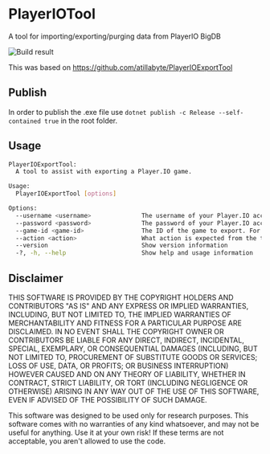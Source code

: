 # PlayerIOTool
A tool for importing/exporting/purging data from PlayerIO BigDB

![Build result](https://github.com/Keerpich/PlayerIOBigDBTool/tree/main/.github/workflows/dotnet.yml/badge.svg)

This was based on https://github.com/atillabyte/PlayerIOExportTool

## Publish
In order to publish the .exe file use `dotnet publish -c Release --self-contained true` in the root folder.

## Usage
```bash
PlayerIOExportTool:
  A tool to assist with exporting a Player.IO game.

Usage:
  PlayerIOExportTool [options]

Options:
  --username <username>              The username of your Player.IO account
  --password <password>              The password of your Player.IO account
  --game-id <game-id>                The ID of the game to export. For example: tictactoe-vk6aoralf0yflzepwnhdvw
  --action <action>                  What action is expected from the tool: purge, push-to-server, pull-from-server
  --version                          Show version information
  -?, -h, --help                     Show help and usage information
```

## Disclaimer
THIS SOFTWARE IS PROVIDED BY THE COPYRIGHT HOLDERS AND CONTRIBUTORS
"AS IS" AND ANY EXPRESS OR IMPLIED WARRANTIES, INCLUDING, BUT NOT
LIMITED TO, THE IMPLIED WARRANTIES OF MERCHANTABILITY AND FITNESS FOR
A PARTICULAR PURPOSE ARE DISCLAIMED. IN NO EVENT SHALL THE COPYRIGHT
OWNER OR CONTRIBUTORS BE LIABLE FOR ANY DIRECT, INDIRECT, INCIDENTAL,
SPECIAL, EXEMPLARY, OR CONSEQUENTIAL DAMAGES (INCLUDING, BUT NOT
LIMITED TO, PROCUREMENT OF SUBSTITUTE GOODS OR SERVICES; LOSS OF USE,
DATA, OR PROFITS; OR BUSINESS INTERRUPTION) HOWEVER CAUSED AND ON ANY
THEORY OF LIABILITY, WHETHER IN CONTRACT, STRICT LIABILITY, OR TORT
(INCLUDING NEGLIGENCE OR OTHERWISE) ARISING IN ANY WAY OUT OF THE USE
OF THIS SOFTWARE, EVEN IF ADVISED OF THE POSSIBILITY OF SUCH DAMAGE.

This software was designed to be used only for research purposes.
This software comes with no warranties of any kind whatsoever,
and may not be useful for anything.  Use it at your own risk!
If these terms are not acceptable, you aren't allowed to use the code.

